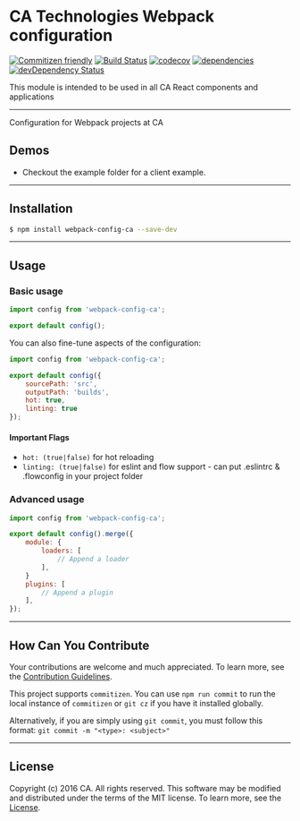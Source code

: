 # CA Technologies Webpack configuration
[![Commitizen friendly](https://img.shields.io/badge/commitizen-friendly-brightgreen.svg)](http://commitizen.github.io/cz-cli/)
[![Build Status](https://travis-ci.org/caapim/webpack-config-ca.svg?branch=master)](https://travis-ci.org/caapim/webpack-config-ca)
[![codecov](https://codecov.io/gh/caapim/webpack-config-ca/branch/master/graph/badge.svg)](https://codecov.io/gh/caapim/webpack-config-ca)
[![dependencies](https://david-dm.org/caapim/webpack-config-ca.svg)](https://david-dm.org/caapim/webpack-config-ca)
[![devDependency Status](https://david-dm.org/caapim/webpack-config-ca/dev-status.svg)](https://david-dm.org/caapim/webpack-config-ca#info=devDependencies)

This module is intended to be used in all CA React components and applications
************************************************************

Configuration for Webpack projects at CA

## Demos
- Checkout the example folder for a client example.
************************************************************

## Installation
```bash
$ npm install webpack-config-ca --save-dev
```
************************************************************

## Usage
### Basic usage
```js
import config from 'webpack-config-ca';

export default config();
```

You can also fine-tune aspects of the configuration:

```js
import config from 'webpack-config-ca';

export default config({
    sourcePath: 'src',
    outputPath: 'builds',
    hot: true,
    linting: true
});
```

#### Important Flags
- ` hot: (true|false) ` for hot reloading
- ` linting: (true|false) ` for eslint and flow support - can put .eslintrc & .flowconfig in your project folder

### Advanced usage

```js
import config from 'webpack-config-ca';

export default config().merge({
    module: {
        loaders: [
            // Append a loader
        ],
    }
    plugins: [
        // Append a plugin
    ],
});
```

************************************************************

## How Can You Contribute
Your contributions are welcome and much appreciated. To learn more, see the [Contribution Guidelines](https://github.com/CAAPIM/webpack-config-ca/blob/master/CONTRIBUTING.md).

This project supports `commitizen`. You can use `npm run commit` to run the local instance of `commitizen` or `git cz` if you have it installed globally.

Alternatively, if you are simply using `git commit`, you must follow this format:
`git commit -m "<type>: <subject>"`
************************************************************

## License
Copyright (c) 2016 CA. All rights reserved.
This software may be modified and distributed under the terms of the MIT license. To learn more, see the [License](https://github.com/CAAPIM/webpack-config-ca/blob/master/LICENSE.md).
